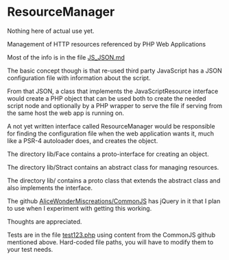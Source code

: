 ResourceManager
===============

Nothing here of actual use yet.

Management of HTTP resources referenced by PHP Web Applications

Most of the info is in the file [JS_JSON.md](JS_JSON.md)

The basic concept though is that re-used third party JavaScript has a JSON
configuration file with information about the script.

From that JSON, a class that implements the JavaScriptResource interface would
create a PHP object that can be used both to create the needed script node and
optionally by a PHP wrapper to serve the file if serving from the same host the
web app is running on.

A not yet written interface called ResourceManager would be responsible for
finding the configuration file when the web application wants it, much like a
PSR-4 autoloader does, and creates the object.

The directory lib/Face contains a proto-interface for creating an object.

The directory lib/Stract contains an abstract class for managing resources.

The directory lib/ contains a proto class that extends the abstract class and
also implements the interface.

The github
[AliceWonderMiscreations/CommonJS](https://github.com/AliceWonderMiscreations/CommonJS)
has jQuery in it that I plan to use when I experiment with getting this working.

Thoughts are appreciated.

Tests are in the file [test123.php](test123.php) using content from the
CommonJS github mentioned above. Hard-coded file paths, you will have to
modify them to your test needs.


